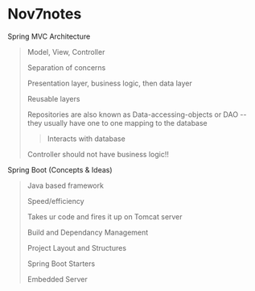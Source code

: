 # Nov7notes
Spring MVC Architecture
>Model, View, Controller
> 
> Separation of concerns
> 
> Presentation layer, business logic, then data layer
> 
> Reusable layers
> 
> Repositories are also known as Data-accessing-objects or DAO -- they usually have one to one mapping to the database
> >Interacts with database
> 
> Controller should not have business logic!!
> 
Spring Boot (Concepts & Ideas)
>Java based framework
> 
> Speed/efficiency
> 
> Takes ur code and fires it up on Tomcat server
> 
> Build and Dependancy Management
> 
> Project Layout and Structures
> 
> Spring Boot Starters
> 
> Embedded Server
